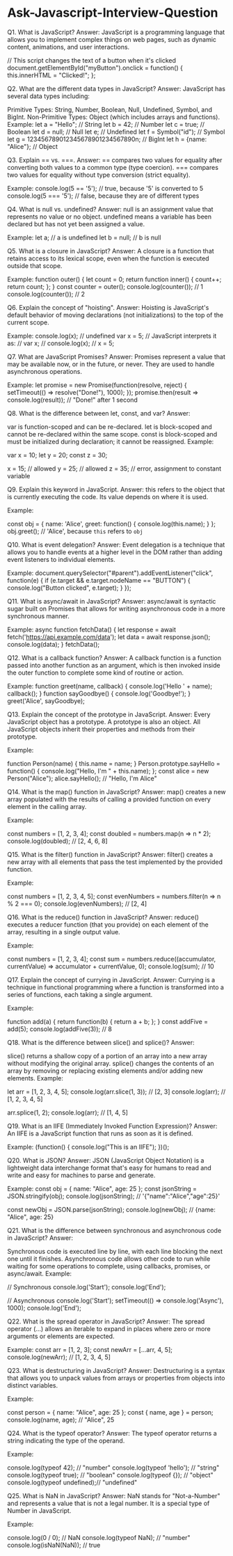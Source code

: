 # Ask-Javascript-Interview-Question
Q1. What is JavaScript? Answer: JavaScript is a programming language that allows you to implement complex things on web pages, such as dynamic content, animations, and user interactions.

// This script changes the text of a button when it's clicked
document.getElementById("myButton").onclick = function() {
    this.innerHTML = "Clicked!";
};

Q2. What are the different data types in JavaScript?
Answer: JavaScript has several data types including:

Primitive Types: String, Number, Boolean, Null, Undefined, Symbol, and BigInt.
Non-Primitive Types: Object (which includes arrays and functions).
Example: 
let a = "Hello"; // String
let b = 42;      // Number
let c = true;    // Boolean
let d = null;    // Null
let e;           // Undefined
let f = Symbol("id"); // Symbol
let g = 123456789012345678901234567890n; // BigInt
let h = {name: "Alice"}; // Object

Q3. Explain == vs. ===.
Answer: == compares two values for equality after converting both values to a common type (type coercion). === compares two values for equality without type conversion (strict equality).

Example:
console.log(5 == '5');  // true, because '5' is converted to 5
console.log(5 === '5'); // false, because they are of different types

Q4. What is null vs. undefined?
Answer: null is an assignment value that represents no value or no object. undefined means a variable has been declared but has not yet been assigned a value.

Example:
let a; // a is undefined
let b = null; // b is null

Q5. What is a closure in JavaScript?
Answer: A closure is a function that retains access to its lexical scope, even when the function is executed outside that scope.

Example: 
function outer() {
    let count = 0;
    return function inner() {
        count++;
        return count;
    };
}
const counter = outer();
console.log(counter()); // 1
console.log(counter()); // 2


Q6. Explain the concept of "hoisting".
Answer: Hoisting is JavaScript's default behavior of moving declarations (not initializations) to the top of the current scope.

Example:
console.log(x); // undefined
var x = 5;
// JavaScript interprets it as:
// var x;
// console.log(x);
// x = 5;

Q7. What are JavaScript Promises?
Answer: Promises represent a value that may be available now, or in the future, or never. They are used to handle asynchronous operations.

Example:
let promise = new Promise(function(resolve, reject) {
    setTimeout(() => resolve("Done!"), 1000);
});
promise.then(result => console.log(result)); // "Done!" after 1 second

Q8. What is the difference between let, const, and var?
Answer:

var is function-scoped and can be re-declared.
let is block-scoped and cannot be re-declared within the same scope.
const is block-scoped and must be initialized during declaration; it cannot be reassigned.
Example:

var x = 10;
let y = 20;
const z = 30;

x = 15; // allowed
y = 25; // allowed
z = 35; // error, assignment to constant variable

Q9. Explain this keyword in JavaScript.
Answer: this refers to the object that is currently executing the code. Its value depends on where it is used.

Example:

const obj = {
    name: 'Alice',
    greet: function() {
        console.log(this.name);
    }
};
obj.greet(); // 'Alice', because `this` refers to `obj`

Q10. What is event delegation?
Answer: Event delegation is a technique that allows you to handle events at a higher level in the DOM rather than adding event listeners to individual elements.

Example:
document.querySelector("#parent").addEventListener("click", function(e) {
    if (e.target && e.target.nodeName == "BUTTON") {
        console.log("Button clicked", e.target);
    }
});

Q11. What is async/await in JavaScript?
Answer: async/await is syntactic sugar built on Promises that allows for writing asynchronous code in a more synchronous manner.

Example:
async function fetchData() {
    let response = await fetch('https://api.example.com/data');
    let data = await response.json();
    console.log(data);
}
fetchData();

Q12. What is a callback function?
Answer: A callback function is a function passed into another function as an argument, which is then invoked inside the outer function to complete some kind of routine or action.

Example:
function greet(name, callback) {
    console.log('Hello ' + name);
    callback();
}
function sayGoodbye() {
    console.log('Goodbye!');
}
greet('Alice', sayGoodbye);

Q13. Explain the concept of the prototype in JavaScript.
Answer: Every JavaScript object has a prototype. A prototype is also an object. All JavaScript objects inherit their properties and methods from their prototype.

Example:

function Person(name) {
    this.name = name;
}
Person.prototype.sayHello = function() {
    console.log("Hello, I'm " + this.name);
};
const alice = new Person("Alice");
alice.sayHello(); // "Hello, I'm Alice"

Q14. What is the map() function in JavaScript?
Answer: map() creates a new array populated with the results of calling a provided function on every element in the calling array.

Example:

const numbers = [1, 2, 3, 4];
const doubled = numbers.map(n => n * 2);
console.log(doubled); // [2, 4, 6, 8]


Q15. What is the filter() function in JavaScript?
Answer: filter() creates a new array with all elements that pass the test implemented by the provided function.

Example:

const numbers = [1, 2, 3, 4, 5];
const evenNumbers = numbers.filter(n => n % 2 === 0);
console.log(evenNumbers); // [2, 4]

Q16. What is the reduce() function in JavaScript?
Answer: reduce() executes a reducer function (that you provide) on each element of the array, resulting in a single output value.

Example:

const numbers = [1, 2, 3, 4];
const sum = numbers.reduce((accumulator, currentValue) => accumulator + currentValue, 0);
console.log(sum); // 10

Q17. Explain the concept of currying in JavaScript.
Answer: Currying is a technique in functional programming where a function is transformed into a series of functions, each taking a single argument.

Example:

function add(a) {
    return function(b) {
        return a + b;
    };
}
const addFive = add(5);
console.log(addFive(3)); // 8

Q18. What is the difference between slice() and splice()?
Answer:

slice() returns a shallow copy of a portion of an array into a new array without modifying the original array.
splice() changes the contents of an array by removing or replacing existing elements and/or adding new elements.
Example:

let arr = [1, 2, 3, 4, 5];
console.log(arr.slice(1, 3)); // [2, 3]
console.log(arr); // [1, 2, 3, 4, 5]

arr.splice(1, 2);
console.log(arr); // [1, 4, 5]

Q19. What is an IIFE (Immediately Invoked Function Expression)?
Answer: An IIFE is a JavaScript function that runs as soon as it is defined.

Example:
(function() {
    console.log("This is an IIFE");
})();

Q20. What is JSON?
Answer: JSON (JavaScript Object Notation) is a lightweight data interchange format that's easy for humans to read and write and easy for machines to parse and generate.

Example:
const obj = { name: "Alice", age: 25 };
const jsonString = JSON.stringify(obj);
console.log(jsonString); // '{"name":"Alice","age":25}'

const newObj = JSON.parse(jsonString);
console.log(newObj); // {name: "Alice", age: 25}

Q21. What is the difference between synchronous and asynchronous code in JavaScript?
Answer:

Synchronous code is executed line by line, with each line blocking the next one until it finishes.
Asynchronous code allows other code to run while waiting for some operations to complete, using callbacks, promises, or async/await.
Example:

// Synchronous
console.log('Start');
console.log('End');

// Asynchronous
console.log('Start');
setTimeout(() => console.log('Async'), 1000);
console.log('End');

Q22. What is the spread operator in JavaScript?
Answer: The spread operator (...) allows an iterable to expand in places where zero or more arguments or elements are expected.

Example:
const arr = [1, 2, 3];
const newArr = [...arr, 4, 5];
console.log(newArr); // [1, 2, 3, 4, 5]

Q23. What is destructuring in JavaScript?
Answer: Destructuring is a syntax that allows you to unpack values from arrays or properties from objects into distinct variables.

Example:

const person = { name: "Alice", age: 25 };
const { name, age } = person;
console.log(name, age); // "Alice", 25

Q24. What is the typeof operator?
Answer: The typeof operator returns a string indicating the type of the operand.

Example:

console.log(typeof 42);       // "number"
console.log(typeof 'hello');  // "string"
console.log(typeof true);     // "boolean"
console.log(typeof {});       // "object"
console.log(typeof undefined);// "undefined"

Q25. What is NaN in JavaScript?
Answer: NaN stands for "Not-a-Number" and represents a value that is not a legal number. It is a special type of Number in JavaScript.

Example:

console.log(0 / 0);        // NaN
console.log(typeof NaN);   // "number"
console.log(isNaN(NaN));   // true

